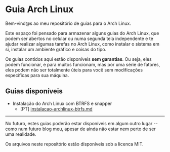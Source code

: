 # Guia Arch Linux

Bem-vind@s ao meu repositório de guias para o Arch Linux.

Este espaço foi pensado para armazenar alguns guias do Arch Linux, que podem ser abertos no celular ou numa segunda tela independente e te ajudar realizar algumas tarefas no Arch Linux, como instalar o sistema em si, instalar um ambiente gráfico e coisas do tipo.

Os guias contidos aqui estão disponíveis **sem garantias**. Ou seja, eles podem funcionar, e para muitos funcionam, mas por uma série de fatores, eles podem não ser totalmente úteis para você sem modificações específicas para sua máquina.

## Guias disponíveis

- Instalação do Arch Linux com BTRFS e snapper
    - [PT] [instalacao-archlinux-btrfs.md](https://github.com/henriquepicanco/guia-archlinux/blob/main/instalacao-archlinux-btrfs.md)

---

No futuro, estes guias poderão estar disponíveis em algum outro lugar -- como num futuro blog meu, apesar de ainda não estar nem perto de ser uma realidade.

Os arquivos neste repositório estão disponíveis sob a licenca MIT.
